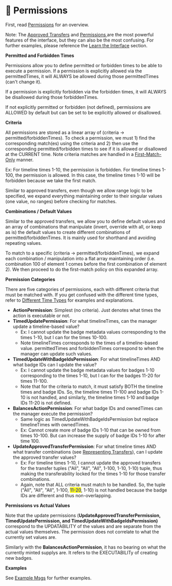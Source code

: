 # 🔐 Permissions

First, read [Permissions](../../overview/concepts/manager.md) for an overview.

Note: The [Approved Transfers](approved-transfers.md) and [Permissions ](../../overview/concepts/manager.md)are the most powerful features of the interface, but they can also be the most confusing. For further examples, please reference the [Learn the Interface](../learn-the-interface/) section.



**Permitted and Forbidden Times**

Permissions allow you to define permitted or forbidden times to be able to execute a permission. If a permission is explicitly allowed via the permittedTimes, it will ALWAYS be allowed during those permittedTimes (can't change it).

If a permission is explicitly forbidden via the forbidden times, it will ALWAYS be disallowed during those forbiddenTimes.

If not explicitly permitted or forbidden (not defined), permissions are ALLOWED by default but can be set to be explicitly allowed or disallowed.

**Criteria**

All permissions are stored as a linear array of (criteria -> permitted/forbiddenTimes). To check a permission, we must 1) find the corresponding match(es) using the criteria and 2) then use the corresponding permitted/forbidden times to see if it is allowed or disallowed at the CURRENT time. Note criteria matches are handled in a [First-Match-Only](first-match-only.md) manner.&#x20;

Ex: For timeline times 1-10, the permission is forbidden. For timeline times 1-100, the permission is allowed. In this case, the timeline times 1-10 will be forbidden because we take the first match.

Similar to approved transfers, even though we allow range logic to be specified, we expand everything maintaining order to their singular values (one value, no ranges) before checking for matches.

**Combinations / Default Values**

Similar to the approved transfers, we allow you to define default values and an array of combinations that manipulate (invert, override with all, or keep as is) the default values to create different combinations of permitted/forbiddenTimes. It is mainly used for shorthand and avoiding repeating values.

To match to a specific (criteria -> permitted/forbiddenTimes), we expand each combination / manipulation into a flat array maintaining order (i.e. combination 100 of element 1 comes before the first combination of element 2). We then proceed to do the first-match policy on this expanded array.

**Permission Categories**

There are five categories of permissions, each with different criteria that must be matched with. If you get confused with the different time types, refer to [Different Time Types](different-time-types.md) for examples and explanations.

* **ActionPermission**: Simplest (no criteria). Just denotes what times the action is executable or not.
* **TimedUpdatePermission**: For what timelineTimes, can the manager update a timeline-based value?
  * Ex: I cannot update the badge metadata values corresponding to the times 1-10, but I can for the times 10-100.
  * Note timelineTimes corresponds to the times of a timeline-based value. permittedTimes and forbiddenTimes correspond to when the manager can update such values.
* **TimedUpdateWithBadgeIdsPermission**: For what timelineTimes AND what badge IDs can I update the value?
  * Ex: I cannot update the badge metadata values for badges 1-10 corresponding to the times 1-10, but I can for the badges 11-20 for times 11-100.&#x20;
  * Note that for the criteria to match, it must satisfy BOTH the timeline times and badge IDs. So, the timeline times 11-100 and badge IDs 1-10 is not handled, and similarly, the timeline times 1-10 and badge IDs 11-20 is not defined.
* **BalancesActionPermission**: For what badge IDs and ownedTimes can the manager execute the permission?
  * Same logic as TimedUpdateWithBadgeIdsPermission but replace timelineTimes with ownedTimes.
  * Ex: Cannot create more of badge IDs 1-10 that can be owned from times 10-100. But can increase the supply of badge IDs 1-10 for after time 100.
* **UpdateApprovedTransferPermission**: For what timeline times AND what transfer combinations (see [Representing Transfers](approved-transfers.md)), can I update the approved transfer values?
  * Ex: For timeline times 1-10, I cannot update the approved transfers for the transfer tuples ("All", "All", "All", 1-100, 1-10, 1-10) tuple, thus making the transferability locked for the times 1-10 for those transfer combinations.
  * Again, note that ALL criteria must match to be handled. So, the tuple ("All", "All", "All", 1-100, <mark style="color:blue;">11-20</mark>, 1-10) is not handled because the badge IDs are different and thus non-overlapping.

**Permissions vs Actual Values**

Note that the update permissions (**UpdateApprovedTransferPermission, TimedUpdatePermission, and TimedUpdateWithBadgeIdsPermission)** correspond to the UPDATABILITY of the values and are separate from the actual values themselves. The permission does not correlate to what the currently set values are.

Similarly with the **BalancesActionPermission**, it has no bearing on what the currently minted supplys are. It refers to the EXECUTABILITy of creating new badges.

**Examples**

See [Example Msgs](broken-reference) for further examples.
